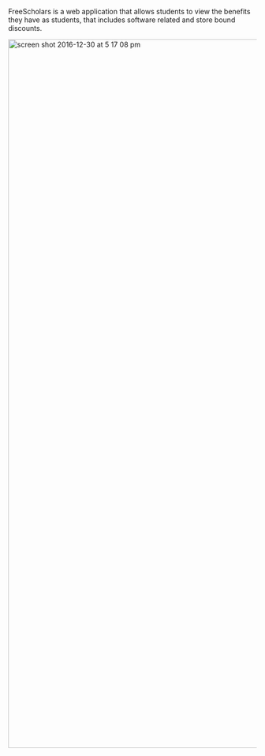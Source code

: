 
FreeScholars is a web application that allows students to view the benefits they have as students, that includes software related and store bound discounts.

<img width="1434" alt="screen shot 2016-12-30 at 5 17 08 pm" src="https://cloud.githubusercontent.com/assets/16093847/21573625/bbe9b19c-ceb4-11e6-9251-5fcef373bf48.png">


